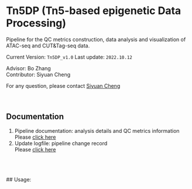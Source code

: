# Tn5DP (Tn5-based epigenetic Data Processing)
Pipeline for the QC metrics construction, data analysis and visualization of ATAC-seq and CUT&Tag-seq data. 

Current Version: `Tn5DP_v1.0` Last update: `2022.10.12`


Advisor: Bo Zhang<br/>Contributor: Siyuan Cheng

For any question, please contact [Siyuan Cheng](siyuancheng@wustl.ed)
<br />
<br /> 
<br /> 
## Documentation
1. Pipeline documentation: analysis details and QC metrics information<br/>Please [click here](documents/Documentation.md)
2. Update logfile: pipeline change record<br/>Please [click here](documents/update_log.md)
<br />
<br /> 
<br />
## Usage:



